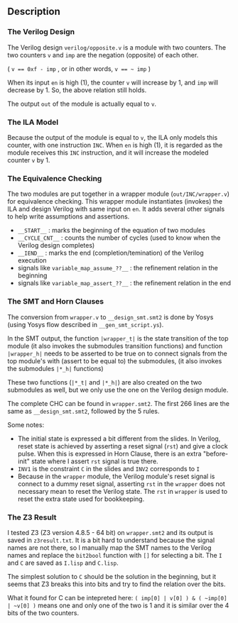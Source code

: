 ## Description ##

### The Verilog Design ###

The Verilog design `verilog/opposite.v` is a module with two counters. 
The two counters `v` and `imp` are the negation (opposite) of each other.

( `v == 0xf - imp` , or in other words, `v == ~ imp` )

When its input `en` is high (1), the counter `v` will increase by 1,
and `imp` will decrease by 1.  So, the above relation still holds.

The output `out` of the module is actually equal to `v`.


### The ILA Model ###

Because the output of the module is equal to `v`, the ILA only models this 
counter, with one instruction `INC`. When `en` is high (1), it is regarded
as the module receives this `INC` instruction, and it will increase the modeled
counter `v` by 1.

### The Equivalence Checking ###

The two modules are put together in a wrapper module (`out/INC/wrapper.v`)
for equivalence checking. This wrapper module instantiates (invokes) the
ILA and design Verilog with same input on `en`. It adds several other signals
to help write assumptions and assertions.


  * `__START__` : marks the beginning of the equation of two modules
  * `__CYCLE_CNT__` : counts the number of cycles (used to know when the Verilog design completes)
  * `__IEND__` : marks the end (completion/temination) of the Verilog execution
  * signals like `variable_map_assume_??__` : the refinement relation in the beginning
  * signals like `variable_map_assert_??__` : the refinement relation in the end
  
### The SMT and Horn Clauses ### 

The conversion from `wrapper.v` to `__design_smt.smt2` is done by Yosys (using Yosys flow described in `__gen_smt_script.ys`). 

In the SMT output, the function `|wrapper_t|` is the state transition of the top module (it also invokes the submodules transition functions) and function `|wrapper_h|` needs to be asserted to be true on to connect signals from the top module's with (assert to be equal to) the submodules, (it also invokes the submodules `|*_h|` functions)

These two functions (`|*_t|` and `|*_h|`) are also created on the two submodules as well, but we only use the one on the Verilog design module.

The complete CHC can be found in `wrapper.smt2`.
The first 266 lines are the same as `__design_smt.smt2`,
followed by the 5 rules.

Some notes:
  *  The initial state is expressed a bit different from the slides. In Verilog, reset state is achieved by asserting a reset signal (`rst`) and give a clock pulse. When this is expressed in Horn Clause, there is an extra "before-init" state where I assert `rst` signal is true there.
  * `INV1` is the constraint `C` in the slides and `INV2` corresponds to `I`
  * Because in the `wrapper` module, the Verilog module's reset signal is connect to a dummy reset signal, asserting `rst` in the `wrapper` does not necessary mean to reset the Verilog state. The `rst` in `wrapper` is used to reset the extra state used for bookkeeping.


### The Z3 Result ### 

I tested Z3 (Z3 version 4.8.5 - 64 bit) on `wrapper.smt2` and its output is saved in `z3result.txt`. It is a bit hard to understand because the signal names are not there, so I manually map the SMT names to the Verilog names and replace the `bit2bool` function with `[]` for selecting a bit. The `I` and `C` are saved as `I.lisp` and `C.lisp`.

The simplest solution to `C` should be the solution in the beginning, but it seems that
Z3 breaks this into bits and try to find the relation over the bits.

What it found for C can be intepreted here:
`( imp[0] | v[0] ) & ( ~imp[0] | ~v[0] )`  means one and only one of the two is 1
and it is similar over the 4 bits of the two counters. 


